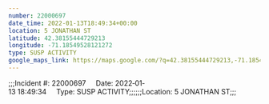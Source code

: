 ```yaml
---
number: 22000697
date_time: 2022-01-13T18:49:34+00:00
location: 5 JONATHAN ST
latitude: 42.38155444729213
longitude: -71.18549528121272
type: SUSP ACTIVITY
google_maps_link: https://maps.google.com/?q=42.38155444729213,-71.18549528121272
---
```


;;;Incident #: 22000697     Date: 2022‐01‐13 18:49:34     Type: SUSP ACTIVITY;;;;;;Location: 5 JONATHAN ST;;;
